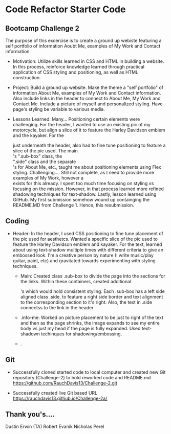 # Code Refactor Starter Code


## Bootcamp Challenge 2

  The purpose of this excercise is to create a ground up webiste featuring a self portfolio of information Aoubt Me, examples of My Work and Contact information.

- Motivation: Utilize skills learned in CSS and HTML in building a website.  In this process, reinforce knowledge learned through practical application of CSS styling and positioning, as well as HTML construction.

- Project: Build a ground up website.  Make the theme a "self portfolio" of information About Me, examples of My Work and Contact information.  Also include links in the header to connect to About Me, My Work and Contact Me.  Include a picture of myself and personalized styling.  Have page's styling be variable to various media.

- Lessons Learned: Many...  Positioning certain elements were challenging.  For the header, I wanted to use an existing pic of my motorcycle, but align a slice of it to feature the Harley Davidson emblem and the kayaker.  For the <div> just underneath the header, also had to fine tune positioning to feature a slice of the pic used.  The main <div>'s ".sub-box" class, the <div> ".side" class and the separate <div>'s for About Me, etc., taught me about positioning elements using Flex styling.  Challenging....  Still not complete, as I need to provide more examples of My Work, however a <div> exists for this already.  I spent too much time focusing on styling vs focusing on the mission.  However, in that process learned more refined shadowing techniques for text-shadow.  Lastly, lesson learned using GitHub.  My first submission somehow wound up containging the README.MD from Challenge 1.  Hence, this resubmission.

## Coding

- Header:   In the header, I used CSS positioning to fine tune placement of the pic used for aesthetcs.  Wanted a specific slice of the pic used to feature the Harley Davidson emblem and kayaker.  For the text, learned about using text-shadow multiple times with different criteria to give an embossed look.  I'm a creative person by nature (I write music/play guitar, paint, etc) and gravitated towards experimenting with styling techniques.
  
  - Main:  Created class .sub-box to divide the page into the sections for the links.  Within these containers, created additional <div>'s which would hold consistent styling.  Each .sub-box has a left side aligned class .side, to feature a right side border and text alignment to the corresponding section to it's right.  Also, the text in .side connectss to the link in the header

  - .info-me:  Worked on picture placement to be just to right of the text and then as the page shrinks, the image expands to see my entire body vs just my head if the page is fully expanded.  Used text-shadown techinques for shadowing/embossing.
  
  - .

  

## Git

- Successfully cloned started code to local computer and created new 
Git repository (Challenge-2) to hold reworked code and README.md
https://github.com/RauchDavis13/Challenge-2.git

- Successfully created live Git based URL
https://rauchdavis13.github.io/Challenge-2a/

## Thank you's....
Dustin Erwin (TA)
Robert Evanik
Nicholas Perel
